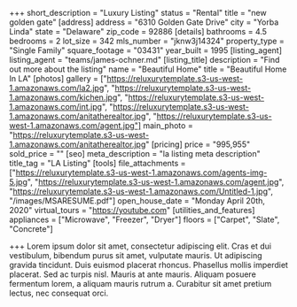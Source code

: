 +++
short_description = "Luxury Listing"
status = "Rental"
title = "new golden gate"
[address]
address = "6310 Golden Gate Drive"
city = "Yorba Linda"
state = "Delaware"
zip_code = 92886
[details]
bathrooms = 4.5
bedrooms = 2
lot_size = 342
mls_number = "jknw3j14324"
property_type = "Single Family"
square_footage = "03431"
year_built = 1995
[listing_agent]
listing_agent = "teams/james-ochner.md"
[listing_title]
description = "Find out more about the listing"
name = "Beautiful Home"
title = "Beautiful Home In LA"
[photos]
gallery = ["https://reluxurytemplate.s3-us-west-1.amazonaws.com/la2.jpg", "https://reluxurytemplate.s3-us-west-1.amazonaws.com/kichen.jpg", "https://reluxurytemplate.s3-us-west-1.amazonaws.com/int.jpg", "https://reluxurytemplate.s3-us-west-1.amazonaws.com/anitatherealtor.jpg", "https://reluxurytemplate.s3-us-west-1.amazonaws.com/agent.jpg"]
main_photo = "https://reluxurytemplate.s3-us-west-1.amazonaws.com/anitatherealtor.jpg"
[pricing]
price = "995,955"
sold_price = ""
[seo]
meta_description = "la listing meta description"
title_tag = "LA Listing"
[tools]
file_attachments = ["https://reluxurytemplate.s3-us-west-1.amazonaws.com/agents-img-5.jpg", "https://reluxurytemplate.s3-us-west-1.amazonaws.com/agent.jpg", "https://reluxurytemplate.s3-us-west-1.amazonaws.com/Untitled-1.jpg", "/images/MSARESUME.pdf"]
open_house_date = "Monday April 20th, 2020"
virtual_tours = "https://youtube.com"
[utilities_and_features]
appliances = ["Microwave", "Freezer", "Dryer"]
floors = ["Carpet", "Slate", "Concrete"]

+++
Lorem ipsum dolor sit amet, consectetur adipiscing elit. Cras et dui vestibulum, bibendum purus sit amet, vulputate mauris. Ut adipiscing gravida tincidunt. Duis euismod placerat rhoncus. Phasellus mollis imperdiet placerat. Sed ac turpis nisl. Mauris at ante mauris. Aliquam posuere fermentum lorem, a aliquam mauris rutrum a. Curabitur sit amet pretium lectus, nec consequat orci.